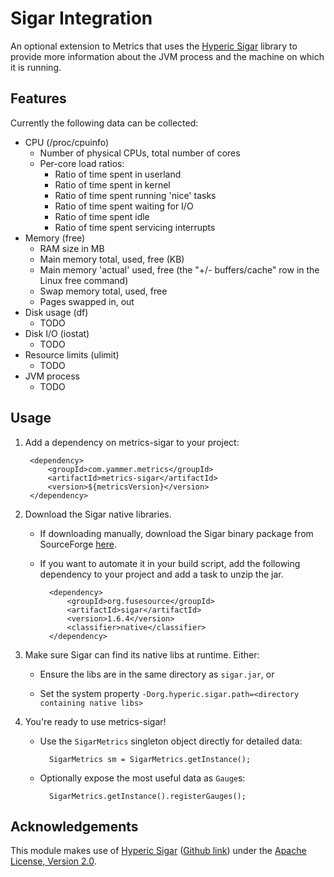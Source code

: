 # Sigar Integration #

An optional extension to Metrics that uses the [Hyperic Sigar](http://support.hyperic.com/display/SIGAR/Home) library to provide more information about the JVM process and the machine on which it is running.

## Features ##

Currently the following data can be collected:

* CPU (/proc/cpuinfo)
    * Number of physical CPUs, total number of cores
    * Per-core load ratios:
        * Ratio of time spent in userland
        * Ratio of time spent in kernel
        * Ratio of time spent running 'nice' tasks
        * Ratio of time spent waiting for I/O
        * Ratio of time spent idle
        * Ratio of time spent servicing interrupts 
* Memory (free)
    * RAM size in MB
    * Main memory total, used, free (KB)
    * Main memory 'actual' used, free (the "+/- buffers/cache" row in the Linux free command)
    * Swap memory total, used, free
    * Pages swapped in, out
* Disk usage (df)
    * TODO
* Disk I/O (iostat) 
    * TODO
* Resource limits (ulimit)
    * TODO
* JVM process
    * TODO

## Usage ##

1. Add a dependency on metrics-sigar to your project:

        <dependency>
            <groupId>com.yammer.metrics</groupId>
            <artifactId>metrics-sigar</artifactId>
            <version>${metricsVersion}</version>
        </dependency>

2. Download the Sigar native libraries. 

    * If downloading manually, download the Sigar binary package from SourceForge [here](http://sourceforge.net/projects/sigar/files/sigar/1.6/). 

    * If you want to automate it in your build script, add the following dependency to your project and add a task to unzip the jar.

            <dependency>
                <groupId>org.fusesource</groupId>
                <artifactId>sigar</artifactId>
                <version>1.6.4</version>
                <classifier>native</classifier>
            </dependency>

3. Make sure Sigar can find its native libs at runtime. Either:

    * Ensure the libs are in the same directory as `sigar.jar`, or

    * Set the system property `-Dorg.hyperic.sigar.path=<directory containing native libs>`

4. You're ready to use metrics-sigar! 

    * Use the `SigarMetrics` singleton object directly for detailed data:

            SigarMetrics sm = SigarMetrics.getInstance();

    * Optionally expose the most useful data as `Gauge`s:

            SigarMetrics.getInstance().registerGauges();

## Acknowledgements ##

This module makes use of [Hyperic Sigar](http://support.hyperic.com/display/SIGAR/Home) ([Github link](https://github.com/hyperic/sigar)) under the [Apache License, Version 2.0](http://www.apache.org/licenses/LICENSE-2.0).

